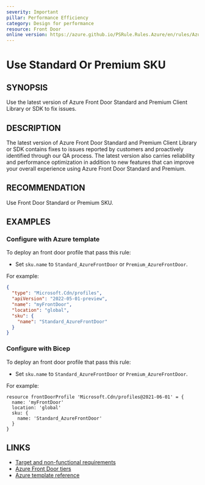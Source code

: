 ```yaml
---
severity: Important
pillar: Performance Efficiency
category: Design for performance
resource: Front Door
online version: https://azure.github.io/PSRule.Rules.Azure/en/rules/Azure.CDN.IsStandardSKUOrPremiumSKU/
---
```


# Use Standard Or Premium SKU

## SYNOPSIS

Use the latest version of Azure Front Door Standard and Premium Client Library or SDK to fix issues.

## DESCRIPTION

The latest version of Azure Front Door Standard and Premium Client Library or SDK contains fixes to issues reported by customers and proactively identified through our QA process.
The latest version also carries reliability and performance optimization in addition to new features that can improve your overall experience using Azure Front Door Standard and Premium.

## RECOMMENDATION

Use Front Door Standard or Premium SKU.

## EXAMPLES

### Configure with Azure template

To deploy an front door profile that pass this rule:

- Set `sku.name` to `Standard_AzureFrontDoor` or `Premium_AzureFrontDoor`.

For example:

```json
{
  "type": "Microsoft.Cdn/profiles",
  "apiVersion": "2022-05-01-preview",
  "name": "myFrontDoor",
  "location": "global",
  "sku": {
    "name": "Standard_AzureFrontDoor"
  }
}
```

### Configure with Bicep

To deploy an front door profile that pass this rule:

- Set `sku.name` to `Standard_AzureFrontDoor` or `Premium_AzureFrontDoor`.

For example:

```bicep
resource frontDoorProfile 'Microsoft.Cdn/profiles@2021-06-01' = {
  name: 'myFrontDoor'
  location: 'global'
  sku: {
    name: 'Standard_AzureFrontDoor'
  }
}
```

## LINKS

- [Target and non-functional requirements](https://docs.microsoft.com/azure/advisor/advisor-reference-performance-recommendations)
- [Azure Front Door tiers](https://docs.microsoft.com/azure/frontdoor/standard-premium/tier-comparison)
- [Azure template reference](https://docs.microsoft.com/azure/templates/microsoft.cdn/profiles)
